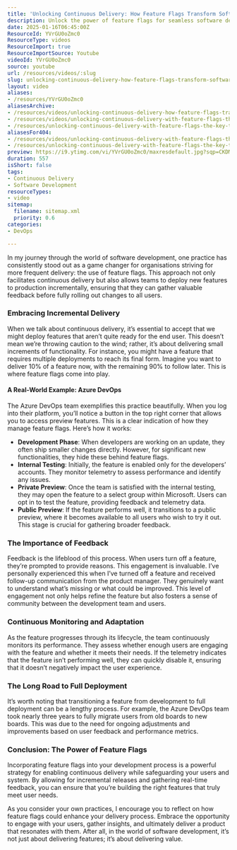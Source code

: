 ```yaml
---
title: 'Unlocking Continuous Delivery: How Feature Flags Transform Software Development'
description: Unlock the power of feature flags for seamless software delivery! Discover how incremental releases and user feedback can transform your development process.
date: 2025-01-16T06:45:00Z
ResourceId: YVrGU0oZmc0
ResourceType: videos
ResourceImport: true
ResourceImportSource: Youtube
videoId: YVrGU0oZmc0
source: youtube
url: /resources/videos/:slug
slug: unlocking-continuous-delivery-how-feature-flags-transform-software-development
layout: video
aliases:
- /resources/YVrGU0oZmc0
aliasesArchive:
- /resources/videos/unlocking-continuous-delivery-how-feature-flags-transform-software-development
- /resources/videos/unlocking-continuous-delivery-with-feature-flags-the-key-to-faster,-safer-deployments
- /resources/unlocking-continuous-delivery-with-feature-flags-the-key-to-faster,-safer-deployments
aliasesFor404:
- /resources/videos/unlocking-continuous-delivery-with-feature-flags-the-key-to-faster,-safer-deployments
- /resources/unlocking-continuous-delivery-with-feature-flags-the-key-to-faster,-safer-deployments
preview: https://i9.ytimg.com/vi/YVrGU0oZmc0/maxresdefault.jpg?sqp=CKDMmrwG&rs=AOn4CLDPVXqxCxtvxC7uS6ZrcSzj_2vc6g
duration: 557
isShort: false
tags:
- Continuous Delivery
- Software Development
resourceTypes:
- video
sitemap:
  filename: sitemap.xml
  priority: 0.6
categories:
- DevOps

---
```

In my journey through the world of software development, one practice has consistently stood out as a game changer for organisations striving for more frequent delivery: the use of feature flags. This approach not only facilitates continuous delivery but also allows teams to deploy new features to production incrementally, ensuring that they can gather valuable feedback before fully rolling out changes to all users.

### Embracing Incremental Delivery

When we talk about continuous delivery, it’s essential to accept that we might deploy features that aren’t quite ready for the end user. This doesn’t mean we’re throwing caution to the wind; rather, it’s about delivering small increments of functionality. For instance, you might have a feature that requires multiple deployments to reach its final form. Imagine you want to deliver 10% of a feature now, with the remaining 90% to follow later. This is where feature flags come into play.

#### A Real-World Example: Azure DevOps

The Azure DevOps team exemplifies this practice beautifully. When you log into their platform, you’ll notice a button in the top right corner that allows you to access preview features. This is a clear indication of how they manage feature flags. Here’s how it works:

- **Development Phase**: When developers are working on an update, they often ship smaller changes directly. However, for significant new functionalities, they hide these behind feature flags.
- **Internal Testing**: Initially, the feature is enabled only for the developers’ accounts. They monitor telemetry to assess performance and identify any issues.
- **Private Preview**: Once the team is satisfied with the internal testing, they may open the feature to a select group within Microsoft. Users can opt in to test the feature, providing feedback and telemetry data.
- **Public Preview**: If the feature performs well, it transitions to a public preview, where it becomes available to all users who wish to try it out. This stage is crucial for gathering broader feedback.

### The Importance of Feedback

Feedback is the lifeblood of this process. When users turn off a feature, they’re prompted to provide reasons. This engagement is invaluable. I’ve personally experienced this when I’ve turned off a feature and received follow-up communication from the product manager. They genuinely want to understand what’s missing or what could be improved. This level of engagement not only helps refine the feature but also fosters a sense of community between the development team and users.

### Continuous Monitoring and Adaptation

As the feature progresses through its lifecycle, the team continuously monitors its performance. They assess whether enough users are engaging with the feature and whether it meets their needs. If the telemetry indicates that the feature isn’t performing well, they can quickly disable it, ensuring that it doesn’t negatively impact the user experience.

### The Long Road to Full Deployment

It’s worth noting that transitioning a feature from development to full deployment can be a lengthy process. For example, the Azure DevOps team took nearly three years to fully migrate users from old boards to new boards. This was due to the need for ongoing adjustments and improvements based on user feedback and performance metrics.

### Conclusion: The Power of Feature Flags

Incorporating feature flags into your development process is a powerful strategy for enabling continuous delivery while safeguarding your users and system. By allowing for incremental releases and gathering real-time feedback, you can ensure that you’re building the right features that truly meet user needs. 

As you consider your own practices, I encourage you to reflect on how feature flags could enhance your delivery process. Embrace the opportunity to engage with your users, gather insights, and ultimately deliver a product that resonates with them. After all, in the world of software development, it’s not just about delivering features; it’s about delivering value.
